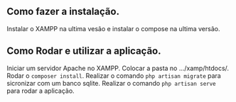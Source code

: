 ## Como fazer a instalação.

Instalar o XAMPP na ultima vesão e instalar o compose na ultima versão.

## Como Rodar e utilizar a aplicação.

Iniciar um servidor Apache no XAMPP. 
Colocar a pasta no .../xamp/htdocs/.
Rodar o `composer install`.
Realizar o comando `php artisan migrate` para sicronizar com um banco sqlite.
Realizar o comando `php artisan serve` para rodar a aplicação.


